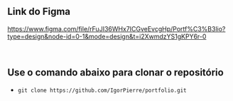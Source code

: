 ## Link do Figma

https://www.figma.com/file/rFuJI36WHx7ICGveEvcgHp/Portf%C3%B3lio?type=design&node-id=0-1&mode=design&t=i2XwmdzYS1gKPY6r-0

<br>

## Use o comando abaixo para clonar o repositório
 - `git clone https://github.com/IgorPierre/portfolio.git`
   
<br>

